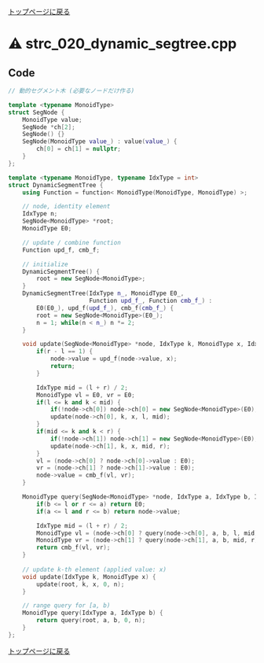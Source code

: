 <!-- mathjax config similar to math.stackexchange -->
<script type="text/javascript"
  src="http://cdn.mathjax.org/mathjax/latest/MathJax.js?config=TeX-AMS-MML_HTMLorMML">
</script>
<script type="text/x-mathjax-config">
  MathJax.Hub.Config({
    TeX: { equationNumbers: { autoNumber: "AMS" }},
    tex2jax: {
      inlineMath: [ ['$','$'] ],
      processEscapes: true
    },
    "HTML-CSS": { matchFontHeight: false },
    displayAlign: "left",
    displayIndent: "2em"
  });
</script>

<script type="text/javascript" src="https://cdnjs.cloudflare.com/ajax/libs/jquery/3.4.1/jquery.min.js"></script>
<link rel="stylesheet" href="../css/copy-button.css" />
<script type="text/javascript" src="../js/balloons.js"></script>
<script type="text/javascript" src="../js/copy-button.js"></script>



[トップページに戻る](../index.html)

# :warning: strc\_020\_dynamic\_segtree.cpp

## Code

```cpp
// 動的セグメント木 (必要なノードだけ作る)

template <typename MonoidType>
struct SegNode {
    MonoidType value;
    SegNode *ch[2];
    SegNode() {}
    SegNode(MonoidType value_) : value(value_) {
        ch[0] = ch[1] = nullptr;
    }
};

template <typename MonoidType, typename IdxType = int>
struct DynamicSegmentTree {
    using Function = function< MonoidType(MonoidType, MonoidType) >;

    // node, identity element
    IdxType n;
    SegNode<MonoidType> *root;
    MonoidType E0;

    // update / combine function
    Function upd_f, cmb_f;

    // initialize
    DynamicSegmentTree() {
        root = new SegNode<MonoidType>;
    }
    DynamicSegmentTree(IdxType n_, MonoidType E0_,
                       Function upd_f_, Function cmb_f_) :
        E0(E0_), upd_f(upd_f_), cmb_f(cmb_f_) {
        root = new SegNode<MonoidType>(E0_);
        n = 1; while(n < n_) n *= 2;
    }

    void update(SegNode<MonoidType> *node, IdxType k, MonoidType x, IdxType l, IdxType r) {
        if(r - l == 1) {
            node->value = upd_f(node->value, x);
            return;
        }

        IdxType mid = (l + r) / 2;
        MonoidType vl = E0, vr = E0;
        if(l <= k and k < mid) {
            if(!node->ch[0]) node->ch[0] = new SegNode<MonoidType>(E0);
            update(node->ch[0], k, x, l, mid);
        }
        if(mid <= k and k < r) {
            if(!node->ch[1]) node->ch[1] = new SegNode<MonoidType>(E0);
            update(node->ch[1], k, x, mid, r);
        }
        vl = (node->ch[0] ? node->ch[0]->value : E0);
        vr = (node->ch[1] ? node->ch[1]->value : E0);
        node->value = cmb_f(vl, vr);
    }

    MonoidType query(SegNode<MonoidType> *node, IdxType a, IdxType b, IdxType l, IdxType r) {
        if(b <= l or r <= a) return E0;
        if(a <= l and r <= b) return node->value;

        IdxType mid = (l + r) / 2;
        MonoidType vl = (node->ch[0] ? query(node->ch[0], a, b, l, mid) : E0);
        MonoidType vr = (node->ch[1] ? query(node->ch[1], a, b, mid, r) : E0);
        return cmb_f(vl, vr);
    }
    
    // update k-th element (applied value: x)
    void update(IdxType k, MonoidType x) {
        update(root, k, x, 0, n);
    }

    // range query for [a, b)
    MonoidType query(IdxType a, IdxType b) {
        return query(root, a, b, 0, n);
    }
};

```

[トップページに戻る](../index.html)
